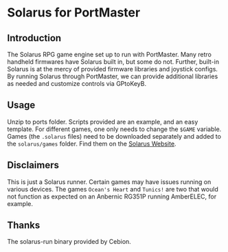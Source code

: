 # Solarus for PortMaster
## Introduction
The Solarus RPG game engine set up to run with PortMaster. Many retro handheld firmwares have Solarus built in, but some do not. Further, built-in Solarus is at the mercy of provided firmware libraries and joystick configs.
By running Solarus through PortMaster, we can provide additional libraries as needed and customize controls via GPtoKeyB.

## Usage
Unzip to ports folder. Scripts provided are an example, and an easy template. For different games, one only needs to change the `$GAME` variable. Games (the `.solarus` files) need to be downloaded separately and added to the `solarus/games` folder. 
Find them on the [Solarus Website](https://solarus-games.org/games/).

## Disclaimers
This is just a Solarus runner. Certain games may have issues running on various devices. The games `Ocean's Heart` and `Tunics!` are two that would not function as expected on an Anbernic RG351P running AmberELEC, for example.

## Thanks
The solarus-run binary provided by Cebion.
